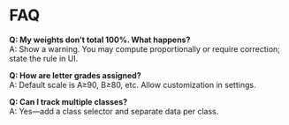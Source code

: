 # FAQ

**Q: My weights don’t total 100%. What happens?**  
A: Show a warning. You may compute proportionally or require correction; state the rule in UI.

**Q: How are letter grades assigned?**  
A: Default scale is A≥90, B≥80, etc. Allow customization in settings.

**Q: Can I track multiple classes?**  
A: Yes—add a class selector and separate data per class.

